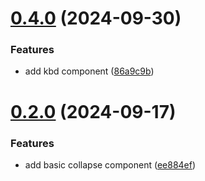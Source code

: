 # [0.4.0](https://github.com/jwstover/kindling_ui/compare/v0.2.0...v0.4.0) (2024-09-30)


### Features

* add kbd component ([86a9c9b](https://github.com/jwstover/kindling_ui/commit/86a9c9b7e0b81fdc9268ecd8a9d4a0352c2c07b4))



# [0.2.0](https://github.com/jwstover/kindling_ui/compare/ee884efdcdeb0bbd1eb131f3d94dcd8980d1b7f0...v0.2.0) (2024-09-17)


### Features

* add basic collapse component ([ee884ef](https://github.com/jwstover/kindling_ui/commit/ee884efdcdeb0bbd1eb131f3d94dcd8980d1b7f0))



